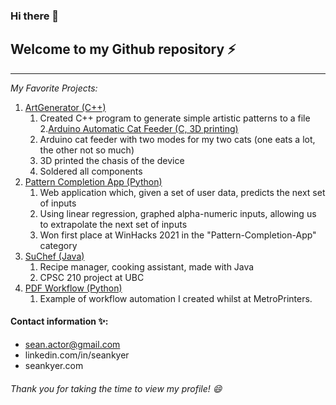 ### Hi there 👋

## Welcome to my Github repository ⚡
-------------------------------------
*My Favorite Projects:*
1. [ArtGenerator (C++)](https://github.com/seankyer/ArtGenerator)
   1. Created C++ program to generate simple artistic patterns to a file
2.[Arduino Automatic Cat Feeder (C, 3D printing)](https://github.com/seankyer/AutoCatFeeder)
   1. Arduino cat feeder with two modes for my two cats (one eats a lot, the other not so much)
   2. 3D printed the chasis of the device
   3. Soldered all components
2. [Pattern Completion App (Python)](https://github.com/seankyer/Pattern-Completion-App)
   1. Web application which, given a set of user data, predicts the next set of inputs
   2. Using linear regression, graphed alpha-numeric inputs, allowing us to extrapolate the next set of inputs
   3. Won first place at WinHacks 2021 in the "Pattern-Completion-App" category
4. [SuChef (Java)](https://github.com/seankyer/SuChef)
   1. Recipe manager, cooking assistant, made with Java
   2. CPSC 210 project at UBC
6. [PDF Workflow (Python)](https://github.com/seankyer/csv_pdf_workflow)
   1. Example of workflow automation I created whilst at MetroPrinters.
   
#### Contact information ✨:
* sean.actor@gmail.com
* linkedin.com/in/seankyer
* seankyer.com

###### Thank you for taking the time to view my profile! 😄

